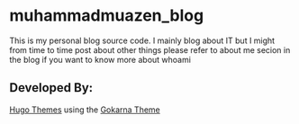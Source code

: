 # muhammadmuazen_blog

This is my personal blog source code. I mainly blog about IT but I might from time to time post about other things please refer to about me secion in the blog if you want to know more about whoami

## Developed By:

[Hugo Themes](https://gohugo.io/) using the [Gokarna Theme](https://gokarna-hugo.netlify.app/)
